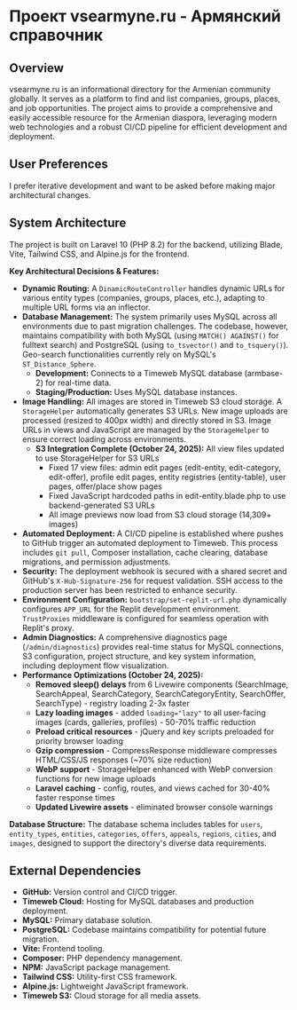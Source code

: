 # Проект vsearmyne.ru - Армянский справочник

## Overview
vsearmyne.ru is an informational directory for the Armenian community globally. It serves as a platform to find and list companies, groups, places, and job opportunities. The project aims to provide a comprehensive and easily accessible resource for the Armenian diaspora, leveraging modern web technologies and a robust CI/CD pipeline for efficient development and deployment.

## User Preferences
I prefer iterative development and want to be asked before making major architectural changes.

## System Architecture
The project is built on Laravel 10 (PHP 8.2) for the backend, utilizing Blade, Vite, Tailwind CSS, and Alpine.js for the frontend.

**Key Architectural Decisions & Features:**
*   **Dynamic Routing:** A `DinamicRouteController` handles dynamic URLs for various entity types (companies, groups, places, etc.), adapting to multiple URL forms via an inflector.
*   **Database Management:** The system primarily uses MySQL across all environments due to past migration challenges. The codebase, however, maintains compatibility with both MySQL (using `MATCH() AGAINST()` for fulltext search) and PostgreSQL (using `to_tsvector()` and `to_tsquery()`). Geo-search functionalities currently rely on MySQL's `ST_Distance_Sphere`.
    *   **Development:** Connects to a Timeweb MySQL database (armbase-2) for real-time data.
    *   **Staging/Production:** Uses MySQL database instances.
*   **Image Handling:** All images are stored in Timeweb S3 cloud storage. A `StorageHelper` automatically generates S3 URLs. New image uploads are processed (resized to 400px width) and directly stored in S3. Image URLs in views and JavaScript are managed by the `StorageHelper` to ensure correct loading across environments.
    *   **S3 Integration Complete (October 24, 2025):** All view files updated to use StorageHelper for S3 URLs
        - Fixed 17 view files: admin edit pages (edit-entity, edit-category, edit-offer), profile edit pages, entity registries (entity-table), user pages, offer/place show pages
        - Fixed JavaScript hardcoded paths in edit-entity.blade.php to use backend-generated S3 URLs
        - All image previews now load from S3 cloud storage (14,309+ images)
*   **Automated Deployment:** A CI/CD pipeline is established where pushes to GitHub trigger an automated deployment to Timeweb. This process includes `git pull`, Composer installation, cache clearing, database migrations, and permission adjustments.
*   **Security:** The deployment webhook is secured with a shared secret and GitHub's `X-Hub-Signature-256` for request validation. SSH access to the production server has been restricted to enhance security.
*   **Environment Configuration:** `bootstrap/set-replit-url.php` dynamically configures `APP_URL` for the Replit development environment. `TrustProxies` middleware is configured for seamless operation with Replit's proxy.
*   **Admin Diagnostics:** A comprehensive diagnostics page (`/admin/diagnostics`) provides real-time status for MySQL connections, S3 configuration, project structure, and key system information, including deployment flow visualization.
*   **Performance Optimizations (October 24, 2025):**
    - **Removed sleep() delays** from 6 Livewire components (SearchImage, SearchAppeal, SearchCategory, SearchCategoryEntity, SearchOffer, SearchType) - registry loading 2-3x faster
    - **Lazy loading images** - added `loading="lazy"` to all user-facing images (cards, galleries, profiles) - 50-70% traffic reduction
    - **Preload critical resources** - jQuery and key scripts preloaded for priority browser loading
    - **Gzip compression** - CompressResponse middleware compresses HTML/CSS/JS responses (~70% size reduction)
    - **WebP support** - StorageHelper enhanced with WebP conversion functions for new image uploads
    - **Laravel caching** - config, routes, and views cached for 30-40% faster response times
    - **Updated Livewire assets** - eliminated browser console warnings

**Database Structure:**
The database schema includes tables for `users`, `entity_types`, `entities`, `categories`, `offers`, `appeals`, `regions`, `cities`, and `images`, designed to support the directory's diverse data requirements.

## External Dependencies
*   **GitHub:** Version control and CI/CD trigger.
*   **Timeweb Cloud:** Hosting for MySQL databases and production deployment.
*   **MySQL:** Primary database solution.
*   **PostgreSQL:** Codebase maintains compatibility for potential future migration.
*   **Vite:** Frontend tooling.
*   **Composer:** PHP dependency management.
*   **NPM:** JavaScript package management.
*   **Tailwind CSS:** Utility-first CSS framework.
*   **Alpine.js:** Lightweight JavaScript framework.
*   **Timeweb S3:** Cloud storage for all media assets.
